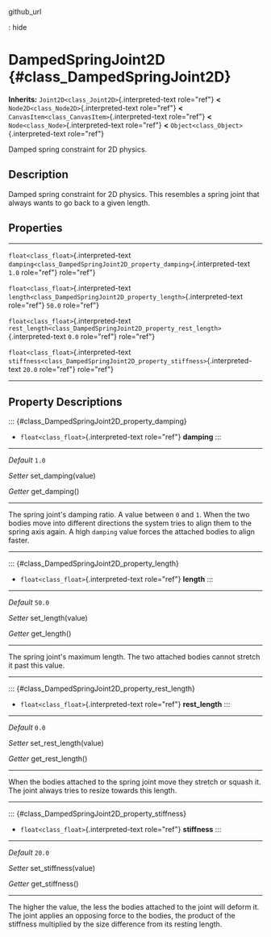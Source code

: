 github\_url

:   hide

DampedSpringJoint2D {#class_DampedSpringJoint2D}
===================

**Inherits:** `Joint2D<class_Joint2D>`{.interpreted-text role="ref"}
**\<** `Node2D<class_Node2D>`{.interpreted-text role="ref"} **\<**
`CanvasItem<class_CanvasItem>`{.interpreted-text role="ref"} **\<**
`Node<class_Node>`{.interpreted-text role="ref"} **\<**
`Object<class_Object>`{.interpreted-text role="ref"}

Damped spring constraint for 2D physics.

Description
-----------

Damped spring constraint for 2D physics. This resembles a spring joint
that always wants to go back to a given length.

Properties
----------

  ---------------------------------------- --------------------------------------------------------------------------------- --------
  `float<class_float>`{.interpreted-text   `damping<class_DampedSpringJoint2D_property_damping>`{.interpreted-text           `1.0`
  role="ref"}                              role="ref"}                                                                       

  `float<class_float>`{.interpreted-text   `length<class_DampedSpringJoint2D_property_length>`{.interpreted-text role="ref"} `50.0`
  role="ref"}                                                                                                                

  `float<class_float>`{.interpreted-text   `rest_length<class_DampedSpringJoint2D_property_rest_length>`{.interpreted-text   `0.0`
  role="ref"}                              role="ref"}                                                                       

  `float<class_float>`{.interpreted-text   `stiffness<class_DampedSpringJoint2D_property_stiffness>`{.interpreted-text       `20.0`
  role="ref"}                              role="ref"}                                                                       
  ---------------------------------------- --------------------------------------------------------------------------------- --------

Property Descriptions
---------------------

::: {#class_DampedSpringJoint2D_property_damping}
-   `float<class_float>`{.interpreted-text role="ref"} **damping**
:::

  ----------- ---------------------
  *Default*   `1.0`

  *Setter*    set\_damping(value)

  *Getter*    get\_damping()
  ----------- ---------------------

The spring joint\'s damping ratio. A value between `0` and `1`. When the
two bodies move into different directions the system tries to align them
to the spring axis again. A high `damping` value forces the attached
bodies to align faster.

------------------------------------------------------------------------

::: {#class_DampedSpringJoint2D_property_length}
-   `float<class_float>`{.interpreted-text role="ref"} **length**
:::

  ----------- --------------------
  *Default*   `50.0`

  *Setter*    set\_length(value)

  *Getter*    get\_length()
  ----------- --------------------

The spring joint\'s maximum length. The two attached bodies cannot
stretch it past this value.

------------------------------------------------------------------------

::: {#class_DampedSpringJoint2D_property_rest_length}
-   `float<class_float>`{.interpreted-text role="ref"} **rest\_length**
:::

  ----------- --------------------------
  *Default*   `0.0`

  *Setter*    set\_rest\_length(value)

  *Getter*    get\_rest\_length()
  ----------- --------------------------

When the bodies attached to the spring joint move they stretch or squash
it. The joint always tries to resize towards this length.

------------------------------------------------------------------------

::: {#class_DampedSpringJoint2D_property_stiffness}
-   `float<class_float>`{.interpreted-text role="ref"} **stiffness**
:::

  ----------- -----------------------
  *Default*   `20.0`

  *Setter*    set\_stiffness(value)

  *Getter*    get\_stiffness()
  ----------- -----------------------

The higher the value, the less the bodies attached to the joint will
deform it. The joint applies an opposing force to the bodies, the
product of the stiffness multiplied by the size difference from its
resting length.
